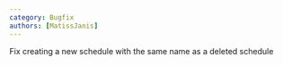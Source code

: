 ```yaml
---
category: Bugfix
authors: [MatissJanis]
---
```


Fix creating a new schedule with the same name as a deleted schedule
